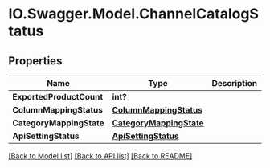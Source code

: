 # IO.Swagger.Model.ChannelCatalogStatus
## Properties

Name | Type | Description | Notes
------------ | ------------- | ------------- | -------------
**ExportedProductCount** | **int?** |  | 
**ColumnMappingStatus** | [**ColumnMappingStatus**](ColumnMappingStatus.md) |  | 
**CategoryMappingState** | [**CategoryMappingState**](CategoryMappingState.md) |  | [optional] 
**ApiSettingStatus** | [**ApiSettingStatus**](ApiSettingStatus.md) |  | 

[[Back to Model list]](../README.md#documentation-for-models) [[Back to API list]](../README.md#documentation-for-api-endpoints) [[Back to README]](../README.md)

